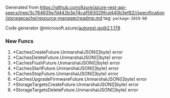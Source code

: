 Generated from https://github.com/Azure/azure-rest-api-specs/tree/3c764635e7d442b3e74caf593029fcd440b3ef82//specification/storagecache/resource-manager/readme.md tag: `package-2019-08`

Code generator @microsoft.azure/autorest.go@2.1.178


### New Funcs

1. *CachesCreateFuture.UnmarshalJSON([]byte) error
1. *CachesDeleteFuture.UnmarshalJSON([]byte) error
1. *CachesFlushFuture.UnmarshalJSON([]byte) error
1. *CachesStartFuture.UnmarshalJSON([]byte) error
1. *CachesStopFuture.UnmarshalJSON([]byte) error
1. *CachesUpgradeFirmwareFuture.UnmarshalJSON([]byte) error
1. *StorageTargetsCreateFuture.UnmarshalJSON([]byte) error
1. *StorageTargetsDeleteFuture.UnmarshalJSON([]byte) error

